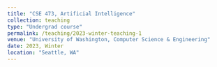 ```yaml
---
title: "CSE 473, Artificial Intelligence"
collection: teaching
type: "Undergrad course"
permalink: /teaching/2023-winter-teaching-1
venue: "University of Washington, Computer Science & Engineering"
date: 2023, Winter
location: "Seattle, WA"
---
```

